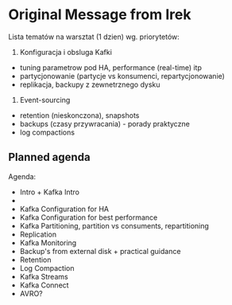 # Original Message from Irek

Lista tematów na warsztat (1 dzien) wg. priorytetów:

1. Konfiguracja i obsluga Kafki

* tuning parametrow pod HA, performance (real-time) itp
* partycjonowanie (partycje vs konsumenci, repartycjonowanie)
* replikacja, backupy z zewnetrznego dysku

1. Event-sourcing

* retention (nieskonczona), snapshots
* backups (czasy przywracania) - porady praktyczne
* log compactions

## Planned agenda

Agenda:

* Intro + Kafka Intro
* 
* Kafka Configuration for HA
* Kafka Configuration for best performance
* Kafka Partitioning, partition vs consuments, repartitioning
* Replication
* Kafka Monitoring
* Backup's from external disk + practical guidance
* Retention
* Log Compaction
* Kafka Streams
* Kafka Connect
* AVRO?
